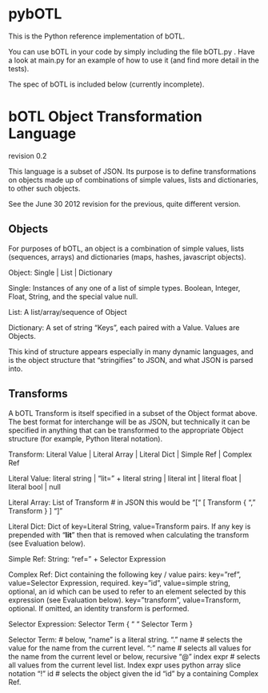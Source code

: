 pybOTL
=======

This is the Python reference implementation of bOTL. 

You can use bOTL in your code by simply including the file bOTL.py . Have a look at main.py for an example of how to use it (and find more detail in the tests).

The spec of bOTL is included below (currently incomplete).

# bOTL Object Transformation Language

revision 0.2

This language is a subset of JSON. Its purpose is to define transformations on objects made up of combinations of simple values, lists and dictionaries, to other such objects.

See the June 30 2012 revision for the previous, quite different version.

## Objects

For purposes of bOTL, an object is a combination of simple values, lists (sequences, arrays) and dictionaries (maps, hashes, javascript objects).

Object: Single | List | Dictionary

Single: Instances of any one of a list of simple types. Boolean, Integer, Float, String, and the special value null.

List: A list/array/sequence of Object

Dictionary: A set of string “Keys”, each paired with a Value. Values are Objects.

This kind of structure appears especially in many dynamic languages, and is the object structure that “stringifies” to JSON, and what JSON is parsed into.

## Transforms

A bOTL Transform is itself specified in a subset of the Object format above. The best format for interchange will be as JSON, but technically it can be specified in anything that can be transformed to the appropriate Object structure (for example, Python literal notation).

Transform: Literal Value | Literal Array | Literal Dict | Simple Ref | Complex Ref

Literal Value: literal string | “lit=” + literal string | literal int | literal float | literal bool | null

Literal Array: List of Transform   # in JSON this would be “[“ [ Transform { “,” Transform } ] “]” 

Literal Dict: Dict of key=Literal String, value=Transform pairs. If any key is prepended with “__lit__” then that is removed when calculating the transform (see Evaluation below).
 
Simple Ref: String: “ref=” + Selector Expression

Complex Ref: Dict containing the following key / value pairs:
  key=”ref”, value=Selector Expression, required.
	key=”id”, value=simple string, optional, an id which can be used to refer to an element selected by this expression (see Evaluation below). 
	key=”transform”, value=Transform, optional. If omitted, an identity transform is performed.

Selector Expression: Selector Term { “ “ Selector Term }

Selector Term: # below, “name” is a literal string.
“.” name   # selects the value for the name from the current level.
“:” name   # selects all values for the name from the current level or below, recursive
“@” index expr  # selects all values from the current level list. Index expr uses python array slice notation
“!” id  # selects the object given the id “id” by a containing Complex Ref.

